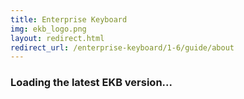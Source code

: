 ```yaml
---
title: Enterprise Keyboard
img: ekb_logo.png
layout: redirect.html
redirect_url: /enterprise-keyboard/1-6/guide/about
---
```


### Loading the latest EKB version...










